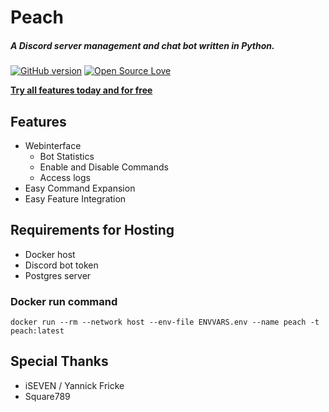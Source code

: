 # Peach
 ##### A Discord server management and chat bot written in Python.
[![GitHub version](https://badge.fury.io/gh/juliscrazy%2FCuddler.svg)](https://github.com/juliscrazy/Cuddler/issues)
[![Open Source Love](https://badges.frapsoft.com/os/mit/mit.svg?v=102)](https://github.com/juliscrazy/Cuddler)
 

[**Try all features today and for free**](http://bit.ly/peachbot)

## Features
 - Webinterface
   - Bot Statistics
   - Enable and Disable Commands
   - Access logs
 - Easy Command Expansion
 - Easy Feature Integration

## Requirements for Hosting

 - Docker host
 - Discord bot token
 - Postgres server

### Docker run command

```docker run --rm --network host --env-file ENVVARS.env --name peach -t peach:latest```
 
## Special Thanks
 
 - iSEVEN / Yannick Fricke
 - Square789
